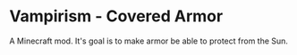 # Vampirism - Covered Armor
A Minecraft mod. It's goal is to make armor be able to protect from the Sun.
